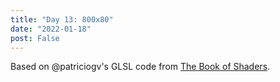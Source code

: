 ```yaml
---
title: "Day 13: 800x80"
date: "2022-01-18"
post: False
---
```


<div>
    <canvas id="800x80__canvas" width=800 height=80 />
</div>
<p class="caption">Based on @patriciogv's GLSL code from <a href="https://thebookofshaders.com/10/">The Book of Shaders</a>.</p>
<script type="text/javascript" src="https://rawgit.com/patriciogonzalezvivo/glslCanvas/master/dist/GlslCanvas.js"></script>

<script>
    const canvasId = "800x80__canvas";
    document.getElementById(canvasId).style.marginLeft = -(800-650)/2 + "px";

    //adapted from @patriciogv's code: see https://thebookofshaders.com/10/
    const shader = `
precision mediump float;

uniform vec2 u_myresolution;
uniform float u_time;

float random(in vec2 pos) {
    return fract(sin(dot(pos.xy, vec2(12.9898,78.233)))*43758.5453123);
}

vec2 truchetPattern(in vec2 pos, in float i) {
    i = fract(((i-0.5)*2.0));
    if (i>0.75) {
        pos = vec2(1.0) - pos;
    } else if (i>0.5) {
        pos = vec2(1.0-pos.x,pos.y);
    } else if (i>0.25) {
        pos = vec2(pos.x,1.0-pos.y);
    }
    return pos;
}

void main() {
    vec2 pos = gl_FragCoord.xy / u_myresolution.xy;
    // pos.x = pos.x*(9.95 + random(vec2(pos.x,u_time))*0.05);
    // pos.y = pos.y*(9.95 + random(vec2(pos.y,u_time))*0.05);
    pos *= 10.0;
    pos.x += u_time*3.0;
    
    vec2 ipos = floor(pos);
    vec2 fpos = fract(pos);
    vec2 tile = truchetPattern(fpos, random(ipos));

    float color = 0.0;

    // Maze
    color = smoothstep(tile.x-0.3,tile.x,tile.y)-
            smoothstep(tile.x,tile.x+0.3,tile.y);

    // Circles
    color = (step(length(tile),0.6) -
            step(length(tile),0.4) ) +
            (step(length(tile-vec2(1.)),0.6) -
            step(length(tile-vec2(1.)),0.4) );

    // Truchet
    color = step(tile.x,tile.y);
    
    gl_FragColor = vec4(vec3(color*gl_FragCoord.x/200.0+gl_FragCoord.x/800.0),1.0);
}
`;

    const canvas = document.getElementById(canvasId);
    const sandbox = new GlslCanvas(canvas);
    sandbox.load(shader);
    sandbox.setUniform("u_myresolution",200,200);
</script>